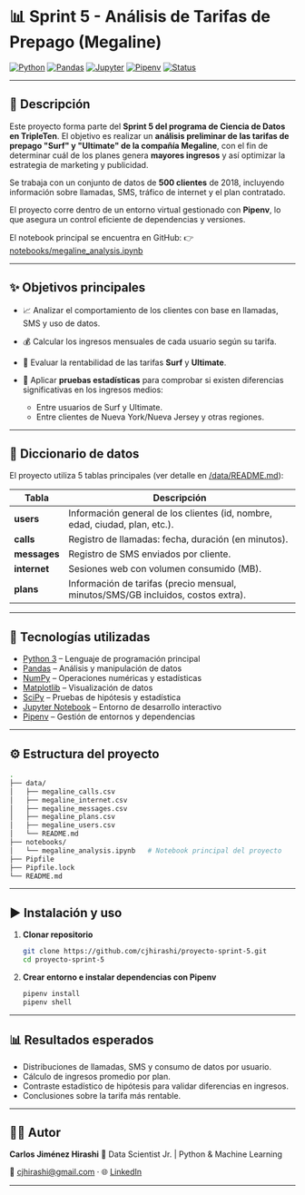 # 📊 Sprint 5 - Análisis de Tarifas de Prepago (Megaline)

[![Python](https://img.shields.io/badge/Python-3.x-blue?logo=python)](https://www.python.org/)
[![Pandas](https://img.shields.io/badge/Pandas-Data%20Analysis-green?logo=pandas)](https://pandas.pydata.org/)
[![Jupyter](https://img.shields.io/badge/Jupyter-Notebook-orange?logo=jupyter)](https://jupyter.org/)
[![Pipenv](https://img.shields.io/badge/Pipenv-Environment-lightgrey?logo=pypi)](https://pipenv.pypa.io/en/latest/)
[![Status](https://img.shields.io/badge/Project-Sprint%205-blueviolet)]()

---

## 🚀 Descripción

Este proyecto forma parte del **Sprint 5 del programa de Ciencia de Datos en TripleTen**.
El objetivo es realizar un **análisis preliminar de las tarifas de prepago "Surf" y "Ultimate" de la compañía Megaline**, con el fin de determinar cuál de los planes genera **mayores ingresos** y así optimizar la estrategia de marketing y publicidad.

Se trabaja con un conjunto de datos de **500 clientes** de 2018, incluyendo información sobre llamadas, SMS, tráfico de internet y el plan contratado.

El proyecto corre dentro de un entorno virtual gestionado con **Pipenv**, lo que asegura un control eficiente de dependencias y versiones.

El notebook principal se encuentra en GitHub:
👉 [notebooks/megaline\_analysis.ipynb](https://github.com/cjhirashi/proyecto-sprint-5/blob/main/notebooks/megaline_analysis.ipynb)

---

## ✨ Objetivos principales

* 📈 Analizar el comportamiento de los clientes con base en llamadas, SMS y uso de datos.
* 💰 Calcular los ingresos mensuales de cada usuario según su tarifa.
* 🧮 Evaluar la rentabilidad de las tarifas **Surf** y **Ultimate**.
* 🧪 Aplicar **pruebas estadísticas** para comprobar si existen diferencias significativas en los ingresos medios:

  * Entre usuarios de Surf y Ultimate.
  * Entre clientes de Nueva York/Nueva Jersey y otras regiones.

---

## 📂 Diccionario de datos

El proyecto utiliza 5 tablas principales (ver detalle en [/data/README.md](/data/README.md)):

| Tabla        | Descripción                                                                      |
| ------------ | -------------------------------------------------------------------------------- |
| **users**    | Información general de los clientes (id, nombre, edad, ciudad, plan, etc.).      |
| **calls**    | Registro de llamadas: fecha, duración (en minutos).                              |
| **messages** | Registro de SMS enviados por cliente.                                            |
| **internet** | Sesiones web con volumen consumido (MB).                                         |
| **plans**    | Información de tarifas (precio mensual, minutos/SMS/GB incluidos, costos extra). |

---

## 🧰 Tecnologías utilizadas

* [Python 3](https://www.python.org/) – Lenguaje de programación principal
* [Pandas](https://pandas.pydata.org/) – Análisis y manipulación de datos
* [NumPy](https://numpy.org/) – Operaciones numéricas y estadísticas
* [Matplotlib](https://matplotlib.org/) – Visualización de datos
* [SciPy](https://scipy.org/) – Pruebas de hipótesis y estadística
* [Jupyter Notebook](https://jupyter.org/) – Entorno de desarrollo interactivo
* [Pipenv](https://pipenv.pypa.io/en/latest/) – Gestión de entornos y dependencias

---

## ⚙️ Estructura del proyecto

```bash
.
├── data/
│   ├── megaline_calls.csv
│   ├── megaline_internet.csv
│   ├── megaline_messages.csv
│   ├── megaline_plans.csv
│   ├── megaline_users.csv
│   └── README.md
├── notebooks/
│   └── megaline_analysis.ipynb   # Notebook principal del proyecto
├── Pipfile
├── Pipfile.lock
└── README.md
```

---

## ▶️ Instalación y uso

1. **Clonar repositorio**

   ```bash
   git clone https://github.com/cjhirashi/proyecto-sprint-5.git
   cd proyecto-sprint-5
   ```

2. **Crear entorno e instalar dependencias con Pipenv**

   ```bash
   pipenv install
   pipenv shell
   ```


---

## 📊 Resultados esperados

* Distribuciones de llamadas, SMS y consumo de datos por usuario.
* Cálculo de ingresos promedio por plan.
* Contraste estadístico de hipótesis para validar diferencias en ingresos.
* Conclusiones sobre la tarifa más rentable.

---

## 👨‍💻 Autor

**Carlos Jiménez Hirashi**
💼 Data Scientist Jr. | Python & Machine Learning

📧 [cjhirashi@gmail.com](mailto:cjhirashi@gmail.com) · 🌐 [LinkedIn](https://www.linkedin.com/in/cjhirashi)

---
